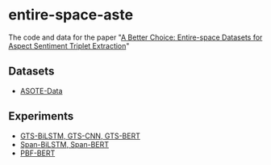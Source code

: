 # entire-space-aste
The code and data for the paper "[A Better Choice: Entire-space Datasets for Aspect Sentiment Triplet Extraction](https://arxiv.org/abs/2212.09052)"

## Datasets
- [ASOTE-Data](ASOTE-v2)

## Experiments
- [GTS-BiLSTM, GTS-CNN, GTS-BERT](entire-space-aste-experiments/GTS)
- [Span-BiLSTM, Span-BERT](entire-space-aste-experiments/Span-ASTE)
- [PBF-BERT](https://github.com/l294265421/ASOTE)

